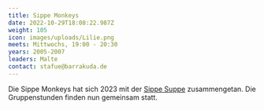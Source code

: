 ```yaml
---
title: Sippe Monkeys
date: 2022-10-29T18:08:22.987Z
weight: 105
icon: images/uploads/Lilie.png
meets: Mittwochs, 19:00 - 20:30
years: 2005-2007
leaders: Malte
contact: stafue@barrakuda.de
---
```


Die Sippe Monkeys hat sich 2023 mit der [Sippe Suppe](/gruppen/suppe) zusammengetan.
Die Gruppenstunden finden nun gemeinsam statt.
